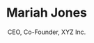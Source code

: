 ---
text: 'Lorem ipsum dolor sit amet consectetur adipisicing elit. Placeat ut nesciunt temporibus qui sit harum officia sint, soluta, cum, ea quas accusantium ab deserunt consectetur quibusdam nisi aliquam sed mollitia!'
image: 
  url: '/src/images/person-1.jpg'
  alt: 'Picture of Maria Jones'
title: 'Mariah Jones'
subtitle: 'CEO, Co-Founder, XYZ Inc.' 
---